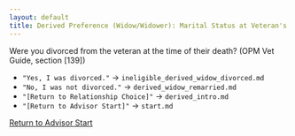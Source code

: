 ```yaml
---
layout: default
title: Derived Preference (Widow/Widower): Marital Status at Veteran's Death
---
```


Were you divorced from the veteran at the time of their death? (OPM Vet Guide, section [139])

*   `"Yes, I was divorced."` -> `ineligible_derived_widow_divorced.md`
*   `"No, I was not divorced."` -> `derived_widow_remarried.md`
*   `"[Return to Relationship Choice]"` -> `derived_intro.md`
*   `"[Return to Advisor Start]"` -> `start.md`

[Return to Advisor Start](./start.md)
